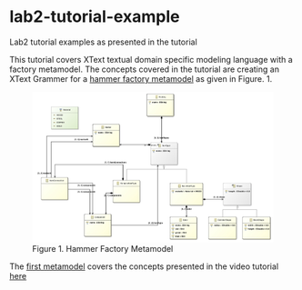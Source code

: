 # lab2-tutorial-example
Lab2 tutorial examples as presented in the tutorial

This tutorial covers XText textual domain specific modeling language with a factory metamodel. The concepts covered in the tutorial are creating an XText Grammer for a [hammer factory metamodel](https://github.com/MEws22/lab2-tutorial-example/tree/main/tutorial) as given in Figure. 1.

<figure>
<img src="metamodel_images/hammer_factory.jpg" alt="Hammer Factory Metamodel"/>
<figure-caption>Figure 1. Hammer Factory Metamodel</figure-caption>
</figure>

The [first metamodel](https://github.com/MEws22/lab2-tutorial-example/tree/main/tutorial) covers the concepts presented in the video tutorial [here](https://www.youtube.com/watch?v=EKpqPX5tcn0) 
